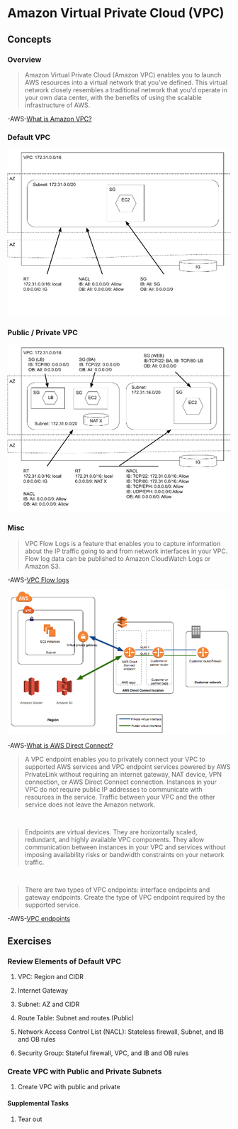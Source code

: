 # Amazon Virtual Private Cloud (VPC)

## Concepts

### Overview

> Amazon Virtual Private Cloud (Amazon VPC) enables you to launch AWS resources into a virtual network that you've defined. This virtual network closely resembles a traditional network that you'd operate in your own data center, with the benefits of using the scalable infrastructure of AWS.

-AWS-[What is Amazon VPC?](https://docs.aws.amazon.com/vpc/latest/userguide/what-is-amazon-vpc.html)

### Default VPC

![Default VPC](default.png)

### Public / Private VPC

![Private VPC](private.png)

### Misc

> VPC Flow Logs is a feature that enables you to capture information about the IP traffic going to and from network interfaces in your VPC. Flow log data can be published to Amazon CloudWatch Logs or Amazon S3.

-AWS-[VPC Flow logs](https://docs.aws.amazon.com/vpc/latest/userguide/flow-logs.html)

![Direct Connect](direct_connect_overview.png)

-AWS-[What is AWS Direct Connect?](https://docs.aws.amazon.com/directconnect/latest/UserGuide/Welcome.html)

> A VPC endpoint enables you to privately connect your VPC to supported AWS services and VPC endpoint services powered by AWS PrivateLink without requiring an internet gateway, NAT device, VPN connection, or AWS Direct Connect connection. Instances in your VPC do not require public IP addresses to communicate with resources in the service. Traffic between your VPC and the other service does not leave the Amazon network.

&nbsp;

> Endpoints are virtual devices. They are horizontally scaled, redundant, and highly available VPC components. They allow communication between instances in your VPC and services without imposing availability risks or bandwidth constraints on your network traffic.

&nbsp;

> There are two types of VPC endpoints: interface endpoints and gateway endpoints. Create the type of VPC endpoint required by the supported service.

-AWS-[VPC endpoints](https://docs.aws.amazon.com/vpc/latest/userguide/vpc-endpoints.html)

## Exercises

### Review Elements of Default VPC

1. VPC: Region and CIDR

2. Internet Gateway

3. Subnet: AZ and CIDR

4. Route Table: Subnet and routes (Public)

5. Network Access Control List (NACL): Stateless firewall, Subnet, and IB and OB rules

6. Security Group: Stateful firewall, VPC, and IB and OB rules

### Create VPC with Public and Private Subnets

1. Create VPC with public and private

#### Supplemental Tasks

1. Tear out
